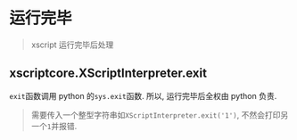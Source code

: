 # 运行完毕
> xscript 运行完毕后处理

## xscriptcore.XScriptInterpreter.exit
`exit`函数调用 python 的`sys.exit`函数. 所以, 运行完毕后全权由 python 负责.
> 需要传入一个整型字符串如`XScriptInterpreter.exit('1')`, 不然会打印另一个`1`并报错.

